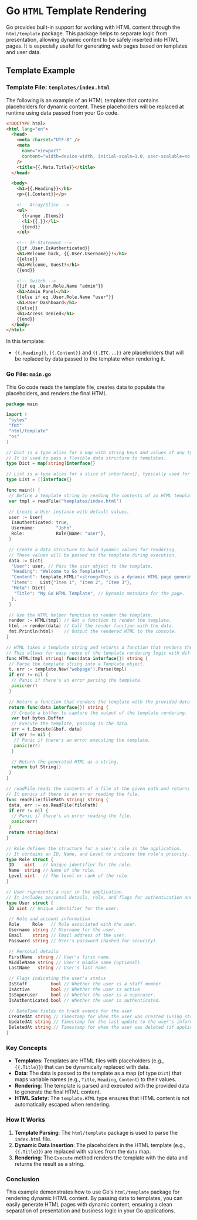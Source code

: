 # Go `HTML` Template Rendering

Go provides built-in support for working with HTML content through the `html/template` package. This package helps to separate logic from presentation, allowing dynamic content to be safely inserted into HTML pages. It is especially useful for generating web pages based on templates and user data.

## Template Example

### **Template File:** `templates/index.html`

The following is an example of an HTML template that contains placeholders for dynamic content. These placeholders will be replaced at runtime using data passed from your Go code.

```html
<!DOCTYPE html>
<html lang="en">
  <head>
    <meta charset="UTF-8" />
    <meta
      name="viewport"
      content="width=device-width, initial-scale=1.0, user-scalable=no, maximum-scale=1, minimum-scale=1"
    />
    <title>{{.Meta.Title}}</title>
  </head>

  <body>
    <h1>{{.Heading}}</h1>
    <p>{{.Content}}</p>

    <!-- Array/Slice -->
    <ul>
      {{range .Items}}
      <li>{{.}}</li>
      {{end}}
    </ul>

    <!-- IF-Statement -->
    {{if .User.IsAuthenticated}}
    <h1>Welcome back, {{.User.Username}}!</h1>
    {{else}}
    <h1>Welcome, Guest!</h1>
    {{end}}

    <!-- Switch -->
    {{if eq .User.Role.Name "admin"}}
    <h1>Admin Panel</h1>
    {{else if eq .User.Role.Name "user"}}
    <h1>User Dashboard</h1>
    {{else}}
    <h1>Access Denied</h1>
    {{end}}
  </body>
</html>
```

In this template:

- `{{.Heading}}`, `{{.Content}}` and `{{.ETC...}}` are placeholders that will be replaced by data passed to the template when rendering it.

### **Go File:** `main.go`

This Go code reads the template file, creates data to populate the placeholders, and renders the final HTML.

```go
package main

import (
 "bytes"
 "fmt"
 "html/template"
 "os"
)

// Dict is a type alias for a map with string keys and values of any type.
// It is used to pass a flexible data structure to templates.
type Dict = map[string]interface{}

// List is a type alias for a slice of interface{}, typically used for handling ordered collections of mixed types in templates.
type List = []interface{}

func main() {
 // Define a template string by reading the contents of an HTML template file.
 var tmpl = readFile("templates/index.html")

 // Create a User instance with default values.
 user := User{
  IsAuthenticated: true,
  Username:        "John",
  Role:            Role{Name: "user"},
 }

 // Create a data structure to hold dynamic values for rendering.
 // These values will be passed to the template during execution.
 data := Dict{
  "User": user, // Pass the user object to the template.
  "Heading": "Welcome to Go Templates!",                                                                               // Page heading.
  "Content": template.HTML("<strong>This is a dynamic HTML page generated using the html/template package.</strong>"), // Dynamic content to render.
  "Items":   List{"Item 1", "Item 2", "Item 3"},                                                                       // A list of items to display.
  "Meta": Dict{
   "Title": "My Go HTML Template", // Dynamic metadata for the page.
  },
 }

 // Use the HTML helper function to render the template.
 render := HTML(tmpl) // Get a function to render the template.
 html := render(data) // Call the render function with the data.
 fmt.Println(html)    // Output the rendered HTML to the console.
}

// HTML takes a template string and returns a function that renders the template with the given data.
// This allows for easy reuse of the template rendering logic with different sets of data.
func HTML(tmpl string) func(data interface{}) string {
 // Parse the template string into a Template object.
 t, err := template.New("webpage").Parse(tmpl)
 if err != nil {
  // Panic if there's an error parsing the template.
  panic(err)
 }

 // Return a function that renders the template with the provided data.
 return func(data interface{}) string {
  // Create a buffer to capture the output of the template rendering.
  var buf bytes.Buffer
  // Execute the template, passing in the data.
  err = t.Execute(&buf, data)
  if err != nil {
   // Panic if there's an error executing the template.
   panic(err)
  }

  // Return the generated HTML as a string.
  return buf.String()
 }
}

// readFile reads the contents of a file at the given path and returns it as a string.
// It panics if there is an error reading the file.
func readFile(filePath string) string {
 data, err := os.ReadFile(filePath)
 if err != nil {
  // Panic if there's an error reading the file.
  panic(err)
 }
 return string(data)
}

// Role defines the structure for a user's role in the application.
// It contains an ID, Name, and Level to indicate the role's priority.
type Role struct {
 ID    uint   // Unique identifier for the role.
 Name  string // Name of the role.
 Level uint   // The level or rank of the role.
}

// User represents a user in the application.
// It includes personal details, role, and flags for authentication and account status.
type User struct {
 ID uint // Unique identifier for the user.

 // Role and account information
 Role     Role   // Role associated with the user.
 Username string // Username for the user.
 Email    string // Email address of the user.
 Password string // User's password (hashed for security).

 // Personal details
 FirstName  string // User's first name.
 MiddleName string // User's middle name (optional).
 LastName   string // User's last name.

 // Flags indicating the user's status
 IsStaff         bool // Whether the user is a staff member.
 IsActive        bool // Whether the user is active.
 IsSuperuser     bool // Whether the user is a superuser.
 IsAuthenticated bool // Whether the user is authenticated.

 // DateTime fields to track events for the user
 CreatedAt string // Timestamp for when the user was created (using string for simplicity, ideally time.Time).
 UpdatedAt string // Timestamp for the last update to the user's information.
 DeletedAt string // Timestamp for when the user was deleted (if applicable).
}

```

### Key Concepts

- **Templates**: Templates are HTML files with placeholders (e.g., `{{.Title}}`) that can be dynamically replaced with data.
- **Data**: The data is passed to the template as a map (of type `Dict`) that maps variable names (e.g., `Title`, `Heading`, `Content`) to their values.
- **Rendering**: The template is parsed and executed with the provided data to generate the final HTML content.
- **HTML Safety**: The `template.HTML` type ensures that HTML content is not automatically escaped when rendering.

### How It Works

1. **Template Parsing**: The `html/template` package is used to parse the `index.html` file.
2. **Dynamic Data Insertion**: The placeholders in the HTML template (e.g., `{{.Title}}`) are replaced with values from the `data` map.
3. **Rendering**: The `Execute` method renders the template with the data and returns the result as a string.

### Conclusion

This example demonstrates how to use Go's `html/template` package for rendering dynamic HTML content. By passing data to templates, you can easily generate HTML pages with dynamic content, ensuring a clean separation of presentation and business logic in your Go applications.
